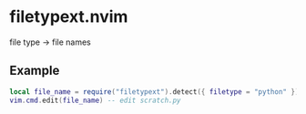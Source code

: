 # filetypext.nvim

file type -> file names

## Example

```lua
local file_name = require("filetypext").detect({ filetype = "python" })[1]
vim.cmd.edit(file_name) -- edit scratch.py
```